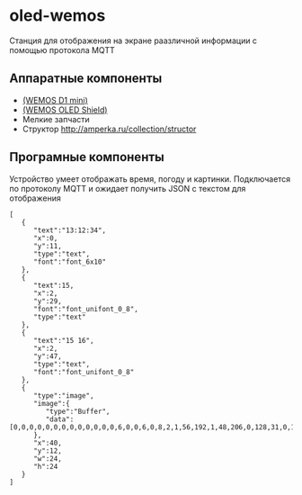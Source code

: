 # oled-wemos

Станция для отображения на экране раазличной информации с помощью протокола MQTT




## Аппаратные компоненты
* [(WEMOS D1 mini)](https://www.wemos.cc/product/d1-mini.html)
* [(WEMOS OLED Shield)](https://www.wemos.cc/product/oled-shield.html)
* Мелкие запчасти
* Структор http://amperka.ru/collection/structor

## Програмные компоненты

Устройство умеет отображать время, погоду и картинки. Подключается по протоколу MQTT и ожидает получить JSON c текстом для отображения
```
[  
   {  
      "text":"13:12:34",
      "x":0,
      "y":11,
      "type":"text",
      "font":"font_6x10"
   },
   {  
      "text":15,
      "x":2,
      "y":29,
      "font":"font_unifont_0_8",
      "type":"text"
   },
   {  
      "text":"15 16",
      "x":2,
      "y":47,
      "type":"text",
      "font":"font_unifont_0_8"
   },
   {  
      "type":"image",
      "image":{  
         "type":"Buffer",
         "data":[0,0,0,0,0,0,0,0,0,0,0,0,0,6,0,0,6,0,8,2,1,56,192,1,48,206,0,128,31,0,192,49,0,96,96,0,102,96,10,103,96,15,96,96,0,192,48,0,192,63,0,128,15,0,56,192,1,24,128,1,0,6,0,0,6,0,0,6,0,0,0,0]
      },
      "x":40,
      "y":12,
      "w":24,
      "h":24
   }
]
```
